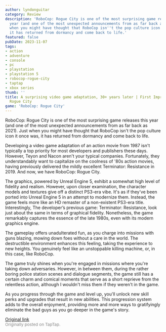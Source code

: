 ```yaml
---
author: lyndonguitar
category: Review
description: 'RoboCop: Rogue City is one of the most surprising game releases this
  year (and one of the most unexpected announcements from as far back as 2021). Just
  when you might have thought that RoboCop isn''t the pop culture icon it once was,
  it has returned from dormancy and come back to life.'
featured: false
pubDate: 2023-11-07
tags:
- action
- adventure
- console
- pc
- playstation
- playstation 5
- robocop-rogue-city
- taptap
- xbox series
thumb: ''
title: A surprising video game adaptation, 30+ years later | First Impressions - Robocop
  Rogue City
game: 'RoboCop: Rogue City'
---
```

RoboCop: Rogue City is one of the most surprising game releases this year (and one of the most unexpected announcements from as far back as 2021). Just when you might have thought that RoboCop isn't the pop culture icon it once was, it has returned from dormancy and come back to life.

Developing a video game adaptation of an action movie from 1987 isn't typically a top priority for most developers and publishers these days. However, Teyon and Nacon aren't your typical companies. Fortunately, they understandably want to capitalize on the coolness of '80s action movies, having previously delivered the mildly excellent Terminator: Resistance in 2019. And now, we have RoboCop: Rogue City.

The graphics, powered by Unreal Engine 5, exhibit a somewhat high level of fidelity and realism. However, upon closer examination, the character models and textures give off a distinct PS3-era vibe. It's as if they've been ported into Unreal Engine 5 in an attempt to modernize them. Instead, the game feels more like an HD remaster of a non-existent PS3-era title. Interestingly, The developer’s previous game: Terminator: Resistance, look just about the same in terms of graphical fidelity. Nonetheless, the game remarkably captures the essence of the late 1980s, even with its modern graphics engine.

The gameplay offers unadulterated fun, as you charge into missions with guns blazing, mowing down foes without a care in the world. The destructible environment enhances this feeling, taking the experience to new heights. You genuinely feel like an unstoppable killing machine, or, in this case, like RoboCop.

The game truly shines when you're engaged in missions where you're taking down adversaries. However, in between them, during the rather boring police station scenes and dialogue segments, the game still has a certain charm and comical moments that serve as a short reprieve from the relentless action, although I wouldn't miss them if they weren't in the game.

As you progress through the game and level up, you'll unlock new skill perks and upgrades that result in new abilities. This progression system adds to the overall enjoyment, providing more and more ways to gratifyingly eliminate the bad guys as you go deeper in the game's story.

[Original link](https://www.taptap.io/post/6518884)<br><span style="font-size: 0.95em; color: #888;">Originally posted on TapTap.</span>